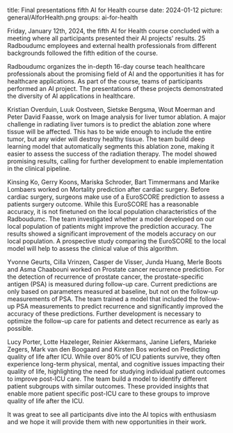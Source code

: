 title: Final presentations fifth AI for Health course
date: 2024-01-12
picture: general/AIforHealth.png
groups: ai-for-health

Friday, January 12th, 2024, the fifth AI for Health course concluded with a meeting where all participants presented their AI projects' results. 25 Radboudumc employees and external health professionals from different backgrounds followed the fifth edition of the course. 

Radboudumc organizes the in-depth 16-day course teach healthcare professionals about the promising field of AI and the opportunities it has for healthcare applications. As part of the course, teams of participants performed an AI project. The presentations of these projects demonstrated the diversity of AI applications in healthcare.

Kristian Overduin, Luuk Oostveen, Sietske Bergsma, Wout Moerman and Peter David Faasse, work on Image analysis for liver tumor ablation. A major challenge in radiating liver tumors is to predict the ablation zone where tissue will be affected. This has to be wide enough to include the entire tumor, but any wider will destroy healthy tissue. The team build deep learning model that automatically segments this ablation zone, making it easier to assess the success of the radiation therapy. The model showed promising results, calling for further development to enable implementation in the clinical pipeline.

Kinsing Ko, Gerry Koons, Mariska Schroder, Bart Timmermans and Marike Lombaers worked on Mortality prediction after cardiac surgery. Before cardiac surgery, surgeons make use of a EuroSCORE prediction to assess a patients surgery outcome. While this EuroSCORE has a reasonable accuracy, it is not finetuned on the local population characteristics of the Radboudumc. The team investigated whether a model developed on our local population of patients might improve the prediction accuracy. The results showed a significant improvement of the models accuracy on our local population. A prospective study comparing the EuroSCORE to the local model will help to assess the clinical value of this algorithm.

Yvonne Geurts, Cilla Vrinzen, Casper de Visser, Junda Huang, Merle Boots and Asma Chaabouni worked on Prostate cancer recurrence prediction. For the detection of recurrence of prostate cancer, the prostate-specific antigen (PSA) is measured during follow-up care. Current predictions are only based on parameters measured at baseline, but not on the follow-up measurements of PSA. The team trained a model that included the follow-up PSA measurements to predict recurrence and significantly improved the accuracy of these predictions. Further development is necessary to optimize the follow-up care for patients and detect recurrence as early as possible.

Lucy Porter, Lotte Hazeleger, Reinier Akkermans, Janine Liefers, Marieke Zegers, Mark van den Boogaard and Kirsten Bos worked on Predicting quality of life after ICU. While over 80% of ICU patients survive, they often experience long-term physical, mental, and cognitive issues impacting their quality of life, highlighting the need for studying individual patient outcomes to improve post-ICU care. The team build a model to identify different patient subgroups with similar outcomes. These provided insights that enable more patient specific post-ICU care to these groups to improve quality of life after the ICU. 

It was great to see all participants dive into the AI topics with enthusiasm and we hope it will provide them with new opportunities in their work.


